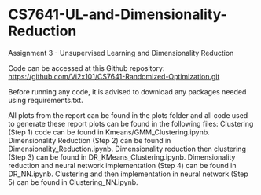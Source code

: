 # CS7641-UL-and-Dimensionality-Reduction

Assignment 3 - Unsupervised Learning and Dimensionality Reduction

Code can be accessed at this Github repository: [https://github.com/Vi2x101/CS7641-Randomized-Optimization.git
](https://github.com/Vi2x101/CS7641-UL-and-Dimensionality-Reduction.git)

Before running any code, it is advised to download any packages needed using requirements.txt.

All plots from the report can be found in the plots folder and all code used to generate these report plots can be found in the following files: Clustering (Step 1) code can be found in Kmeans/GMM_Clustering.ipynb. Dimensionality Reduction (Step 2) can be found in Dimensionality_Reduction.ipynb. Dimensionality reduction then clustering (Step 3) can be found in DR_KMeans_Clustering.ipynb. Dimensionality reduction and neural network implementation (Step 4) can be found in DR_NN.ipynb. Clustering and then implementation in neural network (Step 5) can be found in Clustering_NN.ipynb.
